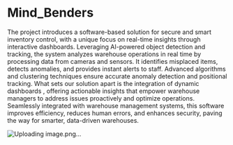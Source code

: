 # Mind_Benders

The project introduces a software-based solution for secure and smart inventory control, with a unique focus on real-time insights through interactive dashboards. Leveraging AI-powered object detection and tracking, the system analyzes warehouse operations in real time by processing data from cameras and sensors. It identifies misplaced items, detects anomalies, and provides instant alerts to staff. Advanced algorithms and clustering techniques ensure accurate anomaly detection and positional tracking. What sets our solution apart is the integration of dynamic dashboards , offering actionable insights that empower warehouse managers to address issues proactively and optimize operations. Seamlessly integrated with warehouse management systems, this software improves efficiency, reduces human errors, and enhances security, paving the way for smarter, data-driven warehouses.


![Uploading image.png…]()

